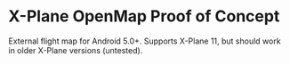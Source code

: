 # X-Plane OpenMap Proof of Concept
External flight map for Android 5.0+. Supports X-Plane 11, but should work in older X-Plane versions (untested).

